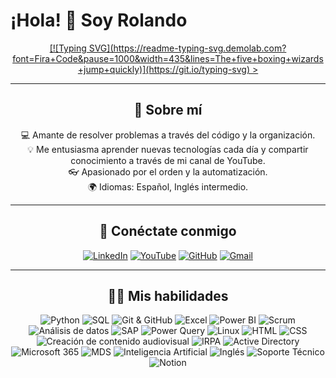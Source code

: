 # ¡Hola! 👋 Soy Rolando

<div align="center">

<a href="https://github.com/tu-usuario"> 
  [![Typing SVG](https://readme-typing-svg.demolab.com?font=Fira+Code&pause=1000&width=435&lines=The+five+boxing+wizards+jump+quickly)](https://git.io/typing-svg)
  >
</a>

---

## 🌟 Sobre mí

💻 Amante de resolver problemas a través del código y la organización.  
💡 Me entusiasma aprender nuevas tecnologías cada día y compartir conocimiento a través de mi canal de YouTube.  
👓 Apasionado por el orden y la automatización.  
🌍 Idiomas: Español, Inglés intermedio.

---

## 🚀 Conéctate conmigo

<a href="https://www.linkedin.com/in/rolandolugo"><img src="https://img.shields.io/badge/LinkedIn-0077B5?style=for-the-badge&logo=linkedin&logoColor=white" alt="LinkedIn"></a>
<a href="https://www.youtube.com/@ryufreelance"><img src="https://img.shields.io/badge/YouTube-FF0000?style=for-the-badge&logo=youtube&logoColor=white" alt="YouTube"></a>
<a href="https://github.com/ryufreelance"><img src="https://img.shields.io/badge/GitHub-100000?style=for-the-badge&logo=github&logoColor=white" alt="GitHub"></a>
<a href="mailto:ryu.freelance7@gmail.com"><img src="https://img.shields.io/badge/Gmail-D14836?style=for-the-badge&logo=gmail&logoColor=white" alt="Gmail"></a>

---

## 🧑‍💻 Mis habilidades

![Python](https://img.shields.io/badge/Python-306998?style=for-the-badge&logo=python&logoColor=white)
![SQL](https://img.shields.io/badge/SQL-CC2927?style=for-the-badge&logo=microsoftsqlserver&logoColor=white)
![Git & GitHub](https://img.shields.io/badge/Git%20%26%20GitHub-F05033?style=for-the-badge&logo=git&logoColor=white)
![Excel](https://img.shields.io/badge/Excel-217346?style=for-the-badge&logo=microsoftexcel&logoColor=white)
![Power BI](https://img.shields.io/badge/Power%20BI-F2C811?style=for-the-badge&logo=powerbi&logoColor=black)
![Scrum](https://img.shields.io/badge/Scrum-FF6F00?style=for-the-badge&logo=agile&logoColor=white)
![Análisis de datos](https://img.shields.io/badge/Análisis%20de%20datos-4CAF50?style=for-the-badge&logo=databricks&logoColor=white)
![SAP](https://img.shields.io/badge/SAP-203864?style=for-the-badge&logo=sap&logoColor=white)
![Power Query](https://img.shields.io/badge/Power%20Query-2D9BF0?style=for-the-badge&logo=powerquery&logoColor=white)
![Linux](https://img.shields.io/badge/Linux-FCC624?style=for-the-badge&logo=linux&logoColor=black)
![HTML](https://img.shields.io/badge/HTML-E44D26?style=for-the-badge&logo=html5&logoColor=white)
![CSS](https://img.shields.io/badge/CSS-1572B6?style=for-the-badge&logo=css3&logoColor=white)
![Creación de contenido audiovisual](https://img.shields.io/badge/Creación%20de%20contenido%20audiovisual-FF4081?style=for-the-badge)
![IRPA](https://img.shields.io/badge/IRPA-FF9900?style=for-the-badge)
![Active Directory](https://img.shields.io/badge/Active%20Directory-003366?style=for-the-badge&logo=windows&logoColor=white)
![Microsoft 365](https://img.shields.io/badge/Microsoft%20365-0078D4?style=for-the-badge&logo=microsoft&logoColor=white)
![MDS](https://img.shields.io/badge/MDS-5A189A?style=for-the-badge)
![Inteligencia Artificial](https://img.shields.io/badge/Inteligencia%20Artificial-6C63FF?style=for-the-badge&logo=deeplearningai&logoColor=white)
![Inglés](https://img.shields.io/badge/Inglés-0073CF?style=for-the-badge&logo=language&logoColor=white)
![Soporte Técnico](https://img.shields.io/badge/Soporte%20Técnico-3D85C6?style=for-the-badge)
![Notion](https://img.shields.io/badge/Notion-9999FF?style=for-the-badge&logo=notion&logoColor=white)

</div>
